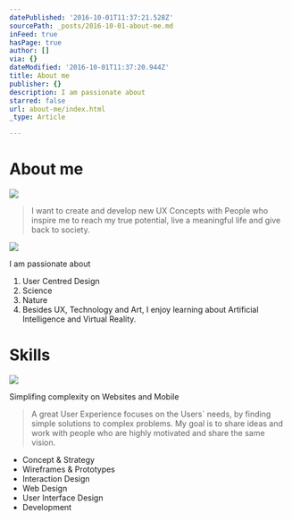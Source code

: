 ```yaml
---
datePublished: '2016-10-01T11:37:21.528Z'
sourcePath: _posts/2016-10-01-about-me.md
inFeed: true
hasPage: true
author: []
via: {}
dateModified: '2016-10-01T11:37:20.944Z'
title: About me
publisher: {}
description: I am passionate about
starred: false
url: about-me/index.html
_type: Article

---
```

# About me
![](https://the-grid-user-content.s3-us-west-2.amazonaws.com/62aec673-be61-4b00-a0e2-8da63805c594.gif)

> I want to create and develop new UX Concepts with People who inspire me to reach my true potential, live a meaningful life and give back to society. 

![](https://the-grid-user-content.s3-us-west-2.amazonaws.com/e21c9f4d-271f-46d3-94bc-817dba846222.gif)

I am passionate about

1. User Centred Design
2. Science
3. Nature
4. Besides UX, Technology and Art, I enjoy learning about Artificial Intelligence and Virtual Reality.

# Skills
![](https://the-grid-user-content.s3-us-west-2.amazonaws.com/c43099dc-5ef1-449d-a6f2-014dd47a1089.gif)

Simplifing complexity on Websites and Mobile

> A great User Experience focuses on the Users&grave; needs, by finding simple solutions to complex problems. My goal is to share ideas and work with people who are highly motivated and share the same vision.

* Concept & Strategy
* Wireframes & Prototypes
* Interaction Design
* Web Design
* User Interface Design
* Development